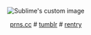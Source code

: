 
<p align="center">
  <img src="https://i.postimg.cc/BbfXTfDv/amq03s-ezgif-com-resize.gif" alt="Sublime's custom image"/>
</p>
<p align="center">
<a href="https://pronouns.cc/@s4wyer">prns.cc</a> # <a href="https://www.tumblr.com/s4w-yer?source=share">tumblr</a> # <a href="https://rentry.co/an4chr0nism"> rentry</a>
</p>

